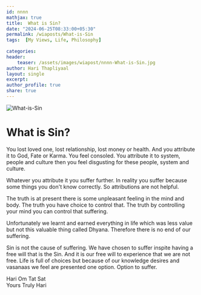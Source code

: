 ```yaml
---        
id: nnnn        
mathjax: true        
title:  What is Sin?        
date: "2024-06-25T08:33:00+05:30"        
permalink: /wiaposts/What-is-Sin   
tags:  [My Views, Life, Philosophy]         
        
categories:        
header:        
    teaser: /assets/images/wiapost/nnnn-What-is-Sin.jpg        
author: Hari Thapliyaal        
layout: single        
excerpt:        
author_profile: true        
share: true        
---        
```

        
![What-is-Sin](/assets/images/wiapost/nnnn-What-is-Sin.jpg)             
        
		
# What is Sin?

You lost loved one, lost relationship, lost money or health.
And you attribute it to God, Fate or Karma.
You feel consoled.
You attribute it to system, people and culture then you feel disgusting for these people, system and culture.

Whatever you attribute it you suffer further.
In reality you suffer because some things you don't know correctly.
So attributions are not helpful.

The truth is at present there is some unpleasant feeling in the mind and body.
The truth you have choice to control that.
The truth by controlling your mind you can control that suffering.

Unfortunately we learnt and earned everything in life which was less value but not this valuable thing called Dhyana. Therefore there is no end of our suffering.

Sin is not the cause of suffering.
We have chosen to suffer inspite having a free will that is the Sin.
And it is our free will to experience that we are not free.
Life is full of choices but because of our knowledge desires and vasanaas we feel are presented one option. Option to suffer.


   
Hari Om Tat Sat   
Yours Truly Hari 

 